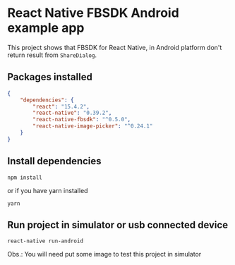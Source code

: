 # React Native FBSDK Android example app
This project shows that FBSDK for React Native, in Android platform don't return
result from `ShareDialog`.

## Packages installed
```json
{
    "dependencies": {
        "react": "15.4.2",
        "react-native": "0.39.2",
        "react-native-fbsdk": "^0.5.0",
        "react-native-image-picker": "^0.24.1"
    }
}
```

## Install dependencies
```shell
npm install
```
or if you have yarn installed
```shell
yarn
```

## Run project in simulator or usb connected device
`react-native run-android`

Obs.: You will need put some image to test this project in simulator
